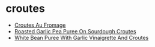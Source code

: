 # croutes

 * [Croutes Au Fromage](index/c/croutes-au-fromage-11027.json)
 * [Roasted Garlic Pea Puree On Sourdough Croutes](index/r/roasted-garlic-pea-puree-on-sourdough-croutes-15279.json)
 * [White Bean Puree With Garlic Vinaigrette And Croutes](index/w/white-bean-puree-with-garlic-vinaigrette-and-croutes-104748.json)
